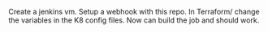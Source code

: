 Create a jenkins vm.
Setup a webhook with this repo.
In Terraform/ change the variables in the K8 config files.
Now can build the job and should work.
